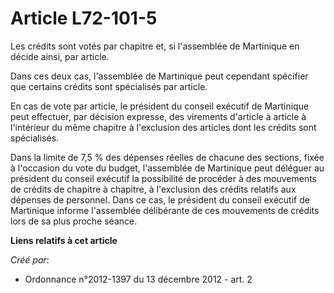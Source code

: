 # Article L72-101-5

Les crédits sont votés par chapitre et, si l'assemblée de Martinique en décide ainsi, par article.

Dans ces deux cas, l'assemblée de Martinique peut cependant spécifier que certains crédits sont spécialisés par article.

En cas de vote par article, le président du conseil exécutif de Martinique peut effectuer, par décision expresse, des
virements d'article à article à l'intérieur du même chapitre à l'exclusion des articles dont les crédits sont spécialisés.

Dans la limite de 7,5 % des dépenses réelles de chacune des sections, fixée à l'occasion du vote du budget, l'assemblée de
Martinique peut déléguer au président du conseil exécutif la possibilité de procéder à des mouvements de crédits de chapitre
à chapitre, à l'exclusion des crédits relatifs aux dépenses de personnel. Dans ce cas, le président du conseil exécutif de
Martinique informe l'assemblée délibérante de ces mouvements de crédits lors de sa plus proche séance.

**Liens relatifs à cet article**

_Créé par_:

  - Ordonnance n°2012-1397 du 13 décembre 2012 - art. 2
